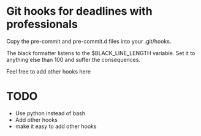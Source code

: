 # Git hooks for deadlines with professionals

Copy the pre-commit and pre-commit.d files into your .git/hooks.

The black formatter listens to the $BLACK_LINE_LENGTH variable. Set it to anything else than 100 and suffer the consequences.


Feel free to add other hooks here

# TODO

- Use python instead of bash
- Add other hooks
- make it easy to add other hooks
